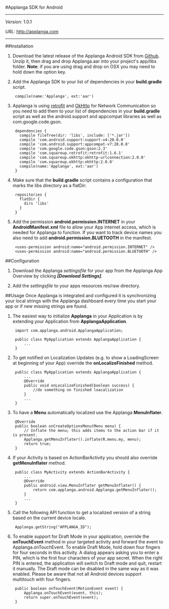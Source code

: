 #Applanga SDK for Android
***
*Version:* 1.0.1

*URL:* <http://applanga.com> 
***

##Installation
1. Download the latest release of the Applanga Android SDK from [Github](https://github.com/applanga/sdk-android/releases). Unzip it, then drag and drop Applanga.aar into your project's app/libs folder. **Note**: if you are using drag and drop on OSX you may need to hold down the option key.

2. Add the Applanga SDK to your list of dependencies in your **build.gradle** script.

        compile(name:'Applanga', ext:'aar')

3. Applanga is using [retrofit](http://square.github.io/retrofit/) and [OkHttp](http://square.github.io/okhttp/) for Network Communication so you need to add them to your list of dependencies in your **build.gradle** script as well as the android.support and appcompat libraries as well as com.google.code.gson.

        dependencies {
          compile fileTree(dir: 'libs', include: ['*.jar'])
          compile 'com.android.support:support-v4:20.0.0'
          compile 'com.android.support:appcompat-v7:20.0.0'
          compile 'com.google.code.gson:gson:2.3'
          compile 'com.squareup.retrofit:retrofit:1.6.1'
          compile 'com.squareup.okhttp:okhttp-urlconnection:2.0.0'
          compile 'com.squareup.okhttp:okhttp:2.0.0'
          compile(name:'Applanga', ext:'aar')
        }

4. Make sure that the **build.gradle** script contains a configuration that marks the libs directory as a flatDir:

        repositories {
          flatDir {
            dirs 'libs'
          }
        }

5. Add the permission **android.permission.INTERNET** in your **AndroidManifest.xml** file to allow your App internet access, which is needed for Applanga to function. If you want to track device names you also need to add **android.permission.BLUETOOTH** in the manifest.

        <uses-permission android:name="android.permission.INTERNET" />
        <uses-permission android:name="android.permission.BLUETOOTH" />


##Configuration
1. Download the Applanga *settingsfile* for your app from the Applanga App Overview by clicking ***[Download Settings]***. 
 
2. Add the *settingsfile* to your apps resources res/raw directory.


##Usage
Once Applanga is integrated and configured it is synchronizing your local strings with the Applanga dashboard every time you start your app or if new missing strings are found.

1. The easiest way to initialize **Applanga** in your Application is by extending your Application from **ApplangaApplication**.

		import com.applanga.android.ApplangaApplication;

        public class MyApplication extends ApplangaApplication {
			...
		}

2. To get notified on Localization Updates (e.g. to show a LoadingScreen at beginning of your App) override the **onLocalizeFinished** method.

		public class MyApplication extends ApplangaApplication {
			...
        	@Override
    		public void onLocalizeFinished(boolean success) {
				//do something on finished loacalization
    		}
    		...
    	}

3. To have a **Menu** automatically localized use the Applanga **MenuInflater**.
		
		@Override
    	public boolean onCreateOptionsMenu(Menu menu) {
        	// Inflate the menu; this adds items to the action bar if it is present.
        	Applanga.getMenuInflater().inflate(R.menu.my, menu);
        	return true;
    	}

4. If your Activity is based on ActionBarActivity you should also override **getMenuInflater** method.

		public class MyActivity extends ActionBarActivity {
			...
			@Override
   			public android.view.MenuInflater getMenuInflater() {
        		return com.applanga.android.Applanga.getMenuInflater();
    		}
    		...
    	}

5. Call the following API function to get a localized version of a string based on the current device locale.

        Applanga.getString("APPLANGA_ID");

6. To enable support for Draft Mode in your application, override the **onTouchEvent** method in your targeted activity and forward the event to Applanga.onTouchEvent. To enable Draft Mode, hold down four fingers for four seconds in this activity. A dialog appears asking you to enter a PIN, which is the first four characters of your app secret. When the right PIN is entered, the application will switch to Draft mode and quit, restart it manually. The Draft mode can be disabled in the same way as it was enabled. Please be aware that not all Android devices support multitouch with four fingers.

        public boolean onTouchEvent(MotionEvent event) {
            Applanga.onTouchEvent(event, this);
            return super.onTouchEvent(event);
        }
